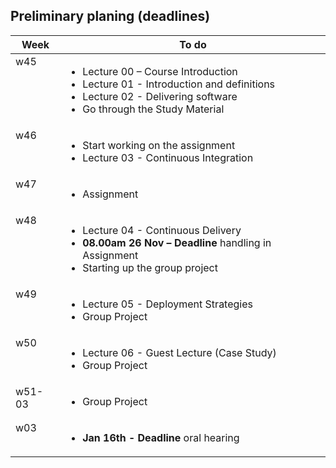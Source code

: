 ## Preliminary planing (deadlines)
<table width="70%">
  <thead>
    <tr>
      <th>Week</th>
      <th>To do</th>
    </tr>
  </thead>
  <tbody>
    <tr>
      <td style="vertical-align: top;">w45</td>
      <td>
        <ul>
          <li>Lecture 00 – Course Introduction </li>
          <li>Lecture 01 - Introduction and definitions</li>
          <li>Lecture 02 - Delivering software</li>
          <li>Go through the Study Material</li>
        </ul>
      </td>
    </tr>
    <tr>
      <td style="vertical-align: top;">w46</td>
      <td>
        <ul>
          <li>Start working on the assignment</li>
          <li>Lecture 03 - Continuous Integration</li>
        </ul>
      </td>
    </tr>
    <tr>
      <td style="vertical-align: top;">w47</td>
      <td>
        <ul>
          <li>Assignment</li>
        </ul>
      </td>
    </tr>
    <tr>
      <td style="vertical-align: top;">w48</td>
      <td>
        <ul>
          <li>Lecture 04 - Continuous Delivery</li>
          <li>
            <strong>08.00am 26 Nov – Deadline</strong> handling in Assignment
          </li>
          <li>Starting up the group project</li>
        </ul>
      </td>
    </tr>
    <tr>
      <td style="vertical-align: top;">w49</td>
      <td>
        <ul>
          <li>Lecture 05 - Deployment Strategies</li>
          <li>Group Project</li>
        </ul>
      </td>
    </tr>
    <tr>
      <td style="vertical-align: top;">w50</td>
      <td>
        <ul>
          <li>Lecture 06 - Guest Lecture (Case Study)</li>
          <li>Group Project</li>
        </ul>
      </td>
    </tr>
    <tr>
      <td style="vertical-align: top;">w51-03</td>
      <td>
        <ul>
          <li>Group Project</li>
        </ul>
      </td>
    </tr>
    <tr>
      <td style="vertical-align: top;">w03</td>
      <td>
        <ul>
          <li>
            <strong>Jan 16th - Deadline</strong> oral hearing</li>
        </ul>
      </td>
    </tr>
  </tbody>
</table>

